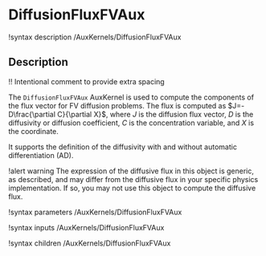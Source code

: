# DiffusionFluxFVAux

!syntax description /AuxKernels/DiffusionFluxFVAux

## Description

!! Intentional comment to provide extra spacing

The `DiffusionFluxFVAux` AuxKernel is used to compute the components of the flux vector for FV diffusion problems. The flux is computed as $J=-D\frac{\partial C}{\partial X}$, where $J$ is the diffusion flux vector, $D$ is the diffusivity or diffusion coefficient, $C$ is the concentration variable, and $X$ is the coordinate.

It supports the definition of the diffusivity with and without automatic differentiation (AD).

!alert warning
The expression of the diffusive flux in this object is generic, as described, and may differ from the diffusive flux in your specific physics implementation. If so, you may not use this object to compute the diffusive flux.

!syntax parameters /AuxKernels/DiffusionFluxFVAux

!syntax inputs /AuxKernels/DiffusionFluxFVAux

!syntax children /AuxKernels/DiffusionFluxFVAux
